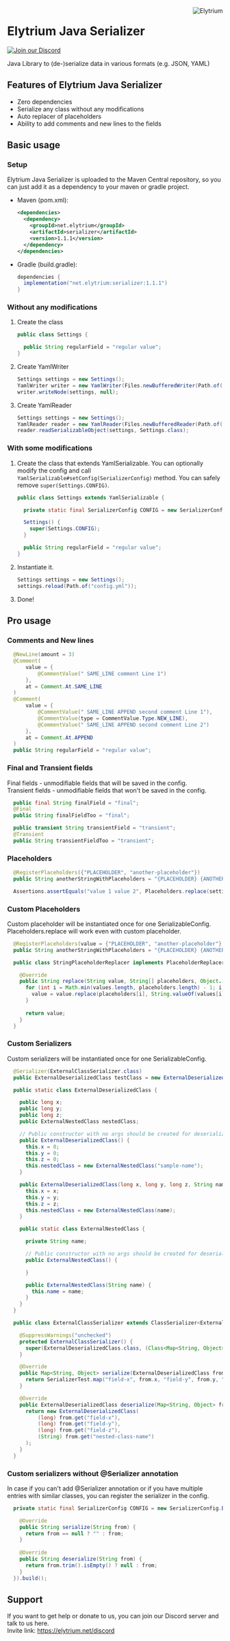 <img src="https://elytrium.net/src/img/elytrium.webp" alt="Elytrium" align="right">

# Elytrium Java Serializer

[![Join our Discord](https://img.shields.io/discord/775778822334709780.svg?logo=discord&label=Discord)](https://ely.su/discord)

Java Library to (de-)serialize data in various formats (e.g. JSON, YAML)

## Features of Elytrium Java Serializer

- Zero dependencies
- Serialize any class without any modifications
- Auto replacer of placeholders
- Ability to add comments and new lines to the fields

## Basic usage

### Setup

Elytrium Java Serializer is uploaded to the Maven Central repository, so you can just add it as a dependency to your maven or gradle project.

- Maven (pom.xml):
   ```xml
   <dependencies>
     <dependency>
       <groupId>net.elytrium</groupId>
       <artifactId>serializer</artifactId>
       <version>1.1.1</version>
     </dependency>
   </dependencies>
   ```
- Gradle (build.gradle):
   ```groovy
   dependencies {
     implementation("net.elytrium:serializer:1.1.1")
   }
   ```

### Without any modifications

1) Create the class
    ```java
    public class Settings {

      public String regularField = "regular value";
    }
    ```
2) Create YamlWriter
    ```java
    Settings settings = new Settings();
    YamlWriter writer = new YamlWriter(Files.newBufferedWriter(Path.of("config.yml")));
    writer.writeNode(settings, null);
    ```
3) Create YamlReader
    ```java
    Settings settings = new Settings();
    YamlReader reader = new YamlReader(Files.newBufferedReader(Path.of("config.yml")));
    reader.readSerializableObject(settings, Settings.class);
   ```

### With some modifications

1) Create the class that extends YamlSerializable. You can optionally modify the config and call ``YamlSerializable#setConfig(SerializerConfig)`` method. You can safely remove ``super(Settings.CONFIG)``.
    ```java
    public class Settings extends YamlSerializable {
    
      private static final SerializerConfig CONFIG = new SerializerConfig.Builder().build();

      Settings() {
        super(Settings.CONFIG);
      }

      public String regularField = "regular value";
    }
    ```
2) Instantiate it.
    ```java
    Settings settings = new Settings();
    settings.reload(Path.of("config.yml"));
    ```
3) Done!

## Pro usage

### Comments and New lines

```java
  @NewLine(amount = 3)
  @Comment(
      value = {
          @CommentValue(" SAME_LINE comment Line 1")
      },
      at = Comment.At.SAME_LINE
  )
  @Comment(
      value = {
          @CommentValue(" SAME_LINE APPEND second comment Line 1"),
          @CommentValue(type = CommentValue.Type.NEW_LINE),
          @CommentValue(" SAME_LINE APPEND second comment Line 2")
      },
      at = Comment.At.APPEND
  )
  public String regularField = "regular value";
```

### Final and Transient fields

Final fields - unmodifiable fields that will be saved in the config. \
Transient fields - unmodifiable fields that won't be saved in the config.

```java
  public final String finalField = "final";
  @Final
  public String finalFieldToo = "final";

  public transient String transientField = "transient";
  @Transient
  public String transientFieldToo = "transient";
```

### Placeholders

```java
  @RegisterPlaceholders({"PLACEHOLDER", "another-placeholder"})
  public String anotherStringWithPlaceholders = "{PLACEHOLDER} {ANOTHER_PLACEHOLDER}";
```

```java
  Assertions.assertEquals("value 1 value 2", Placeholders.replace(settings.anotherStringWithPlaceholders, "value 1", "value 2"));
```

### Custom Placeholders

Custom placeholder will be instantiated once for one SerializableConfig. \
Placeholders.replace will work even with custom placeholder.

```java
  @RegisterPlaceholders(value = {"PLACEHOLDER", "another-placeholder"}, replacer = StringPlaceholderReplacer.class)
  public String anotherStringWithPlaceholders = "{PLACEHOLDER} {ANOTHER_PLACEHOLDER}";
```


```java
  public class StringPlaceholderReplacer implements PlaceholderReplacer<String> {

    @Override
    public String replace(String value, String[] placeholders, Object... values) {
      for (int i = Math.min(values.length, placeholders.length) - 1; i >= 0; --i) {
        value = value.replace(placeholders[i], String.valueOf(values[i]));
      }
   
      return value;
    }
  }
```

### Custom Serializers

Custom serializers will be instantiated once for one SerializableConfig.

```java
  @Serializer(ExternalClassSerializer.class)
  public ExternalDeserializedClass testClass = new ExternalDeserializedClass();
```

```java
  public static class ExternalDeserializedClass {

    public long x;
    public long y;
    public long z;
    public ExternalNestedClass nestedClass;

    // Public constructor with no args should be created for deserializer to work
    public ExternalDeserializedClass() {
      this.x = 0;
      this.y = 0;
      this.z = 0;
      this.nestedClass = new ExternalNestedClass("sample-name");
    }

    public ExternalDeserializedClass(long x, long y, long z, String name) {
      this.x = x;
      this.y = y;
      this.z = z;
      this.nestedClass = new ExternalNestedClass(name);
    }

    public static class ExternalNestedClass {

      private String name;

      // Public constructor with no args should be created for deserializer to work
      public ExternalNestedClass() {

      }

      public ExternalNestedClass(String name) {
        this.name = name;
      }
    }
  }
```

```java
  public class ExternalClassSerializer extends ClassSerializer<ExternalDeserializedClass, Map<String, Object>> {

    @SuppressWarnings("unchecked")
    protected ExternalClassSerializer() {
      super(ExternalDeserializedClass.class, (Class<Map<String, Object>>) (Class<?>) Map.class);
    }

    @Override
    public Map<String, Object> serialize(ExternalDeserializedClass from) {
      return SerializerTest.map("field-x", from.x, "field-y", from.y, "field-z", from.z, "nested-class-name", from.nestedClass.name);
    }

    @Override
    public ExternalDeserializedClass deserialize(Map<String, Object> from) {
      return new ExternalDeserializedClass(
          (long) from.get("field-x"),
          (long) from.get("field-y"),
          (long) from.get("field-z"),
          (String) from.get("nested-class-name")
      );
    }
  }
```

### Custom serializers without @Serializer annotation

In case if you can't add @Serializer annotation or if you have multiple entries with similar classes, you can register the serializer in the config.

```java
  private static final SerializerConfig CONFIG = new SerializerConfig.Builder().registerSerializer(new PathSerializer()).registerSerializer(new ClassSerializer<>(String.class, String.class) {

    @Override
    public String serialize(String from) {
      return from == null ? "" : from;
    }
 
    @Override
    public String deserialize(String from) {
      return from.trim().isEmpty() ? null : from;
    }
  }).build();
```

## Support

If you want to get help or donate to us, you can join our Discord server and talk to us here. \
Invite link: https://elytrium.net/discord
